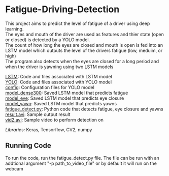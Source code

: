 # Fatigue-Driving-Detection
This project aims to predict the level of fatigue of a driver using deep learning. <br>
The eyes and mouth of the driver are used as features and thier state (open or closed) is detected by a YOLO model. <br>
The count of how long the eyes are closed and mouth is open is fed into an LSTM model which outputs the level of the drivers fatigue (low, meduim, or high) <br>
The program also detects when the eyes are closed for a long period and when the driver is yawning using two LSTM models <br>



[LSTM](LSTM): Code and files associated with LSTM model <br>
[YOLO](YOLO): Code and files associated with YOLO model <br>
[config](config): Configuration files for YOLO model <br>
[model_dense300](model_dense300): Saved LSTM model that predicts fatigue <br>
[model_eye](model_eye): Saved LSTM model that predicts eye closure <br>
[model_yawn](model_yawn): Saved LSTM model that predicts yawns <br>
[fatigue_detect.py](fatigue_detect.py): Python code that detects fatigue, eye closure and yawns <br>
[result.avi](result.avi): Sample output result  <br>
[vid2.avi](vid2.avi): Sample video to perform detection on <br>

*Libraries:* Keras, Tensorflow, CV2, numpy


## Running Code
To run the code, run the fatigue_detect.py file. The file can be run with an addtional argument "-p path_to_video_file" or by default it will run on the webcam

